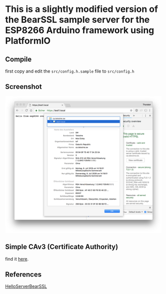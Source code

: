 # This is a slightly modified version of the BearSSL sample server for the ESP8266 Arduino framework using PlatformIO

## Compile
first copy and edit the `src/config.h.sample` file to `src/config.h`

## Screenshot
![](./img/screenshot.png)

## Simple CAv3 (Certificate Authority)
find it [here](https://github.com/thorsten-l/Simple-CAv3).

## References
[HelloServerBearSSL](https://github.com/esp8266/Arduino/blob/master/libraries/ESP8266WebServer/examples/HelloServerBearSSL/HelloServerBearSSL.ino)
